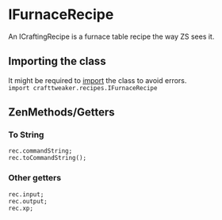 # IFurnaceRecipe
An ICraftingRecipe is a furnace table recipe the way ZS sees it.  


## Importing the class
It might be required to [import](/AdvancedFunctions/Import/) the class to avoid errors.  
`import crafttweaker.recipes.IFurnaceRecipe`


## ZenMethods/Getters
### To String
```zenscript
rec.commandString;
rec.toCommandString();
```

### Other getters
```zenscript
rec.input;
rec.output;
rec.xp;
```